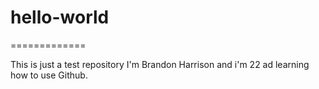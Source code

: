 # hello-world
=============


This is just a test repository
I'm Brandon Harrison and i'm 22 ad learning how to use Github.
